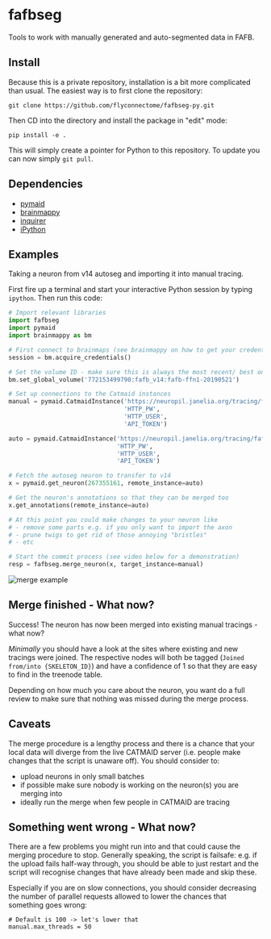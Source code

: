 # fafbseg
Tools to work with manually generated and auto-segmented data in FAFB.

## Install
Because this is a private repository, installation is a bit more complicated
than usual. The easiest way is to first clone the repository:

```
git clone https://github.com/flyconnectome/fafbseg-py.git
```

Then CD into the directory and install the package in "edit" mode:

```
pip install -e .
```

This will simply create a pointer for Python to this repository. To update you
can now simply `git pull`.

## Dependencies
- [pymaid](https://pymaid.readthedocs.io/en/latest/)
- [brainmappy](https://github.com/schlegelp/brainmappy)
- [inquirer](https://magmax.org/python-inquirer/index.html)
- [iPython](https://ipython.org/install.html)

## Examples
Taking a neuron from v14 autoseg and importing it into manual tracing.

First fire up a terminal and start your interactive Python session by typing
`ipython`. Then run this code:

```Python
# Import relevant libraries
import fafbseg
import pymaid
import brainmappy as bm

# First connect to brainmaps (see brainmappy on how to get your credentials)
session = bm.acquire_credentials()

# Set the volume ID - make sure this is always the most recent/ best one
bm.set_global_volume('772153499790:fafb_v14:fafb-ffn1-20190521')

# Set up connections to the Catmaid instances
manual = pymaid.CatmaidInstance('https://neuropil.janelia.org/tracing/fafb/v14',
                                'HTTP_PW',
                                'HTTP_USER',
                                'API_TOKEN')

auto = pymaid.CatmaidInstance('https://neuropil.janelia.org/tracing/fafb/v14seg-Li-190411.0',
                              'HTTP_PW',
                              'HTTP_USER',
                              'API_TOKEN')

# Fetch the autoseg neuron to transfer to v14
x = pymaid.get_neuron(267355161, remote_instance=auto)

# Get the neuron's annotations so that they can be merged too
x.get_annotations(remote_instance=auto)

# At this point you could make changes to your neuron like
# - remove some parts e.g. if you only want to import the axon
# - prune twigs to get rid of those annoying "bristles"
# - etc

# Start the commit process (see video below for a demonstration)
resp = fafbseg.merge_neuron(x, target_instance=manual)
```

![merge example](https://slack-files.com/T28A9UNDT-FLX9KR012-f7ac0cddcd)

## Merge finished - What now?
Success! The neuron has now been merged into existing manual tracings - what now?

*Minimally* you should have a look at the sites where existing and new
tracings were joined. The respective nodes will both be tagged
(`Joined from/into {SKELETON_ID}`) and have a confidence of 1 so that they are
easy to find in the treenode table.

Depending on how much you care about the neuron, you want do a full review
to make sure that nothing was missed during the merge process.

## Caveats
The merge procedure is a lengthy process and there is a chance that your local
data will diverge from the live CATMAID server (i.e. people make changes that
the script is unaware off). You should consider to:

- upload neurons in only small batches
- if possible make sure nobody is working on the neuron(s) you are merging into
- ideally run the merge when few people in CATMAID are tracing

## Something went wrong - What now?
There are a few problems you might run into and that could cause the merging
procedure to stop. Generally speaking, the script is failsafe: e.g. if the
upload fails half-way through, you should be able to just restart and the
script will recognise changes that have already been made and skip these.

Especially if you are on slow connections, you should consider decreasing the
number of parallel requests allowed to lower the chances that something goes
wrong:

```
# Default is 100 -> let's lower that
manual.max_threads = 50
```
